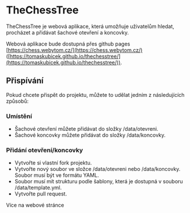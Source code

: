 # TheChessTree

TheChessTree je webová aplikace, která umožňuje uživatelům hledat, procházet a přidávat šachové otevření a koncovky. 

Webová aplikace bude dostupná přes github pages [https://chess.webytom.cz/](https://chess.webytom.cz/)
([https://tomaskubicek.github.io/thechesstree/](https://tomaskubicek.github.io/thechesstree/)).

## Přispívání

Pokud chcete přispět do projektu, můžete to udělat jedním z následujících způsobů:

### Umístění
* Šachové otevření můžete přidávat do složky /data/otevreni.
* Šachové koncovky můžete přidávat do složky /data/koncovky.

### Přidání otevření/koncovky
* Vytvořte si vlastní fork projektu.
* Vytvořte nový soubor ve složce /data/otevreni nebo /data/koncovky. Soubor musí být ve formátu YAML.
* Soubor musí mít strukturu podle šablony, která je dostupná v souboru /data/template.yml.
* Vytvořte pull request.

Více na webové stránce


